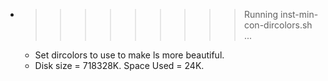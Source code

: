 * >>>>>>>>> Running inst-min-con-dircolors.sh ...
  * Set dircolors to use  to make ls more beautiful.
  * Disk size = 718328K. Space Used = 24K.
